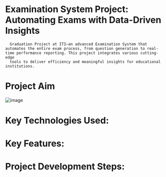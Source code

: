 # Examination System Project: Automating Exams with Data-Driven Insights
      Graduation Project at ITI—an advanced Examination System that automates the entire exam process, from question generation to real-time performance reporting. This project integrates various cutting-edge 
      tools to deliver efficiency and meaningful insights for educational institutions.

# Project Aim
![image](https://github.com/user-attachments/assets/0861b67e-3fbf-4c07-aaf1-0d5dc75beee0)

# Key Technologies Used:

# Key Features:

# Project Development Steps:

